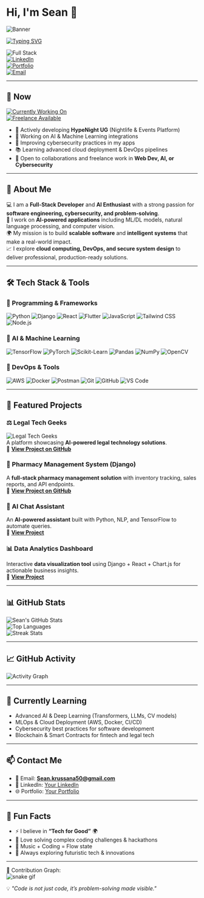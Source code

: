 # Hi, I'm Sean 👋  
![Banner](https://img.shields.io/badge/Full-Stack-Developer-blue?style=for-the-badge&logo=github)


[![Typing SVG](https://readme-typing-svg.demolab.com?font=Fira+Code&size=25&pause=1000&color=36BCF7&width=600&lines=Full-Stack+Developer;AI+%26+Cybersecurity+Enthusiast;Software+Engineer;Problem+Solver+%7C+Innovator;Lifelong+Learner)](https://git.io/typing-svg)  

![Full Stack](https://img.shields.io/badge/Full--Stack-Developer-blue?style=flat-square)  
[![LinkedIn](https://img.shields.io/badge/LinkedIn-0077B5?style=flat-square&logo=linkedin&logoColor=white)](https://linkedin.com/in/yourprofile)  
[![Portfolio](https://img.shields.io/badge/Portfolio-💻-green?style=flat-square)](https://yourwebsite.com)  
[![Email](https://img.shields.io/badge/Email-Sean.krussana50%40gmail.com-red?style=flat-square&logo=gmail&logoColor=white)](mailto:Sean.krussana50@gmail.com)  

---

## 📌 Now  
[![Currently Working On](https://img.shields.io/badge/Now-Building%20HypeNight%20UG-ff69b4?style=for-the-badge&logo=github)](https://github.com/Seank3/HypeNightUG)  
[![Freelance Available](https://img.shields.io/badge/Freelance-Available-brightgreen?style=for-the-badge&logo=upwork)](mailto:Sean.krussana50@gmail.com)  

- 🚀 Actively developing **HypeNight UG** (Nightlife & Events Platform)  
- 🤖 Working on AI & Machine Learning integrations  
- 🔐 Improving cybersecurity practices in my apps  
- 📚 Learning advanced cloud deployment & DevOps pipelines  
- 🤝 Open to collaborations and freelance work in **Web Dev, AI, or Cybersecurity**  

---

## 🚀 About Me  
💻 I am a **Full-Stack Developer** and **AI Enthusiast** with a strong passion for **software engineering, cybersecurity, and problem-solving**.  
🤖 I work on **AI-powered applications** including ML/DL models, natural language processing, and computer vision.  
🌍 My mission is to build **scalable software** and **intelligent systems** that make a real-world impact.  
📈 I explore **cloud computing, DevOps, and secure system design** to deliver professional, production-ready solutions.  

---

## 🛠️ Tech Stack & Tools  
### 🔹 Programming & Frameworks
![Python](https://img.shields.io/badge/Python-3776AB?style=for-the-badge&logo=python&logoColor=white)
![Django](https://img.shields.io/badge/Django-092E20?style=for-the-badge&logo=django&logoColor=white)
![React](https://img.shields.io/badge/React-61DAFB?style=for-the-badge&logo=react&logoColor=black)
![Flutter](https://img.shields.io/badge/Flutter-02569B?style=for-the-badge&logo=flutter&logoColor=white)
![JavaScript](https://img.shields.io/badge/JavaScript-F7DF1E?style=for-the-badge&logo=javascript&logoColor=black)
![Tailwind CSS](https://img.shields.io/badge/Tailwind_CSS-38B2AC?style=for-the-badge&logo=tailwind-css&logoColor=white)
![Node.js](https://img.shields.io/badge/Node.js-43853D?style=for-the-badge&logo=node.js&logoColor=white)

### 🔹 AI & Machine Learning
![TensorFlow](https://img.shields.io/badge/TensorFlow-FF6F00?style=for-the-badge&logo=tensorflow&logoColor=white)
![PyTorch](https://img.shields.io/badge/PyTorch-EE4C2C?style=for-the-badge&logo=pytorch&logoColor=white)
![Scikit-Learn](https://img.shields.io/badge/Scikit--Learn-F7931E?style=for-the-badge&logo=scikit-learn&logoColor=white)
![Pandas](https://img.shields.io/badge/Pandas-150458?style=for-the-badge&logo=pandas&logoColor=white)
![NumPy](https://img.shields.io/badge/Numpy-013243?style=for-the-badge&logo=numpy&logoColor=white)
![OpenCV](https://img.shields.io/badge/OpenCV-5C3EE8?style=for-the-badge&logo=opencv&logoColor=white)

### 🔹 DevOps & Tools
![AWS](https://img.shields.io/badge/AWS-232F3E?style=for-the-badge&logo=amazon-aws&logoColor=white)
![Docker](https://img.shields.io/badge/Docker-2496ED?style=for-the-badge&logo=docker&logoColor=white)
![Postman](https://img.shields.io/badge/Postman-FF6C37?style=for-the-badge&logo=postman&logoColor=white)
![Git](https://img.shields.io/badge/Git-F05032?style=for-the-badge&logo=git&logoColor=white)
![GitHub](https://img.shields.io/badge/GitHub-181717?style=for-the-badge&logo=github&logoColor=white)
![VS Code](https://img.shields.io/badge/VS_Code-007ACC?style=for-the-badge&logo=visual-studio-code&logoColor=white)

---

## 🌟 Featured Projects  

### ⚖️ Legal Tech Geeks
![Legal Tech Geeks](https://raw.githubusercontent.com/Legal-Tech-Geeks/legal-tech-army/main/assets/preview.png)  
A platform showcasing **AI-powered legal technology solutions**.  
🔗 **[View Project on GitHub](https://github.com/Legal-Tech-Geeks/legal-tech-army)**  

### 💊 Pharmacy Management System (Django)  
A **full-stack pharmacy management solution** with inventory tracking, sales reports, and API endpoints.  
🔗 **[View Project on GitHub](https://github.com/Seank3/pharmacy-management)**  

### 🤖 AI Chat Assistant  
An **AI-powered assistant** built with Python, NLP, and TensorFlow to automate queries.  
🔗 **[View Project](https://github.com/Seank3/ai-chat-assistant)**  

### 📊 Data Analytics Dashboard  
Interactive **data visualization tool** using Django + React + Chart.js for actionable business insights.  
🔗 **[View Project](https://github.com/Seank3/data-dashboard)**  

---

## 📊 GitHub Stats  
![Sean's GitHub Stats](https://github-readme-stats.vercel.app/api?username=Seank3&show_icons=true&theme=radical)  
![Top Languages](https://github-readme-stats.vercel.app/api/top-langs/?username=Seank3&layout=compact&theme=radical)  
![Streak Stats](https://github-readme-streak-stats.herokuapp.com/?user=Seank3&theme=radical)  

---

## 📈 GitHub Activity  
![Activity Graph](https://github-readme-activity-graph.vercel.app/graph?username=Seank3&theme=react-dark&hide_border=true)  

---

## 🌱 Currently Learning  
- Advanced AI & Deep Learning (Transformers, LLMs, CV models)  
- MLOps & Cloud Deployment (AWS, Docker, CI/CD)  
- Cybersecurity best practices for software development  
- Blockchain & Smart Contracts for fintech and legal tech  

---

## 📫 Contact Me  
- 📧 Email: **[Sean.krussana50@gmail.com](mailto:Sean.krussana50@gmail.com)**  
- 🔗 LinkedIn: [Your LinkedIn](https://linkedin.com/in/yourprofile)  
- 🌐 Portfolio: [Your Portfolio](https://yourwebsite.com)  

---

## 🎉 Fun Facts  
- ⚡ I believe in **“Tech for Good”** 🌍  
- 🧩 Love solving complex coding challenges & hackathons  
- 🎵 Music + Coding = Flow state  
- 🌱 Always exploring futuristic tech & innovations  

---

🐍 Contribution Graph:  
![snake gif](https://github.com/Seank3/Seank3/blob/output/github-contribution-grid-snake.svg)  

💡 *"Code is not just code, it’s problem-solving made visible."*

